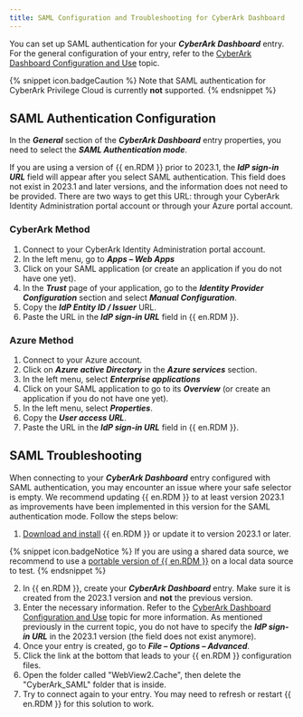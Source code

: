 ```yaml
---
title: SAML Configuration and Troubleshooting for CyberArk Dashboard
---
```

You can set up SAML authentication for your ***CyberArk Dashboard*** entry.
For the general configuration of your entry, refer to the [CyberArk Dashboard Configuration and Use](/kb/remote-desktop-manager/how-to-articles/cyberark-dashboard-configuration/) topic.

{% snippet icon.badgeCaution %}
Note that SAML authentication for CyberArk Privilege Cloud is currently **not** supported.
{% endsnippet %}

## SAML Authentication Configuration

In the ***General*** section of the ***CyberArk Dashboard*** entry properties, you need to select the ***SAML Authentication mode***.

If you are using a version of {{ en.RDM }} prior to 2023.1, the ***IdP sign-in URL*** field will appear after you select SAML authentication. This field does not exist in 2023.1 and later versions, and the information does not need to be provided. There are two ways to get this URL: through your CyberArk Identity Administration portal account or through your Azure portal account.

### CyberArk Method

1. Connect to your CyberArk Identity Administration portal account.
1. In the left menu, go to ***Apps – Web Apps***
1. Click on your SAML application (or create an application if you do not have one yet).
1. In the ***Trust*** page of your application, go to the ***Identity Provider Configuration*** section and select ***Manual Configuration***.
1. Copy the ***IdP Entity ID / Issuer*** URL.
1. Paste the URL in the ***IdP sign-in URL*** field in {{ en.RDM }}.

### Azure Method

1. Connect to your Azure account.
1. Click on ***Azure active Directory*** in the ***Azure services*** section.
1. In the left menu, select ***Enterprise applications***
1. Click on your SAML application to go to its ***Overview*** (or create an application if you do not have one yet).
1. In the left menu, select ***Properties***.
1. Copy the ***User access URL***.
1. Paste the URL in the ***IdP sign-in URL*** field in {{ en.RDM }}.

## SAML Troubleshooting

When connecting to your ***CyberArk Dashboard*** entry configured with SAML authentication, you may encounter an issue where your safe selector is empty. We recommend updating {{ en.RDM }} to at least version 2023.1 as improvements have been implemented in this version for the SAML authentication mode. Follow the steps below:
1. [Download and install](https://devolutions.net/remote-desktop-manager) {{ en.RDM }} or update it to version 2023.1 or later.

{% snippet icon.badgeNotice %}
If you are using a shared data source, we recommend to use a [portable version of {{ en.RDM }}](https://help.remotedesktopmanager.com/installation_portableusb.html) on a local data source to test.
{% endsnippet %}

2. In {{ en.RDM }}, create your ***CyberArk Dashboard*** entry. Make sure it is created from the 2023.1 version and **not** the previous version.
1. Enter the necessary information. Refer to the [CyberArk Dashboard Configuration and Use](/kb/remote-desktop-manager/how-to-articles/cyberark-dashboard-configuration/) topic for more information. As mentioned previously in the current topic, you do not have to specify the ***IdP sign-in URL*** in the 2023.1 version (the field does not exist anymore).
1. Once your entry is created, go to ***File – Options – Advanced***.
1. Click the link at the bottom that leads to your {{ en.RDM }} configuration files.
1. Open the folder called "WebView2.Cache", then delete the "CyberArk_SAML" folder that is inside.
1. Try to connect again to your entry. You may need to refresh or restart {{ en.RDM }} for this solution to work.
